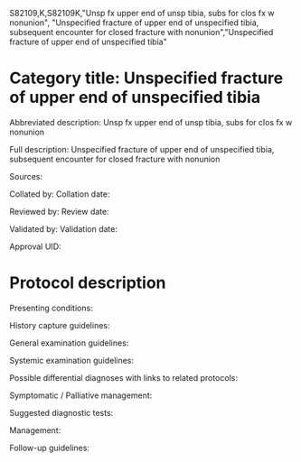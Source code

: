 S82109,K,S82109K,"Unsp fx upper end of unsp tibia, subs for clos fx w nonunion", "Unspecified fracture of upper end of unspecified tibia, subsequent encounter for closed fracture with nonunion","Unspecified fracture of upper end of unspecified tibia"
# Category title: Unspecified fracture of upper end of unspecified tibia

Abbreviated description: Unsp fx upper end of unsp tibia, subs for clos fx w nonunion

Full description: Unspecified fracture of upper end of unspecified tibia, subsequent encounter for closed fracture with nonunion

Sources:

Collated by:
Collation date:

Reviewed by:
Review date:

Validated by:
Validation date:

Approval UID:

# Protocol description

Presenting conditions:

History capture guidelines:

General examination guidelines:

Systemic examination guidelines:

Possible differential diagnoses with links to related protocols:

Symptomatic / Palliative management:

Suggested diagnostic tests:

Management:

Follow-up guidelines:
